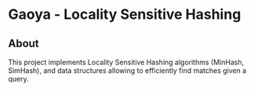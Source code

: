 # Gaoya - Locality Sensitive Hashing

## About
This project implements Locality Sensitive Hashing algorithms (MinHash, SimHash), 
and data structures allowing to efficiently find matches given a query. 
